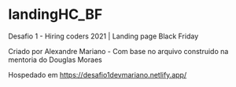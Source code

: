 # landingHC_BF
Desafio 1 - Hiring coders 2021 | Landing page Black Friday

Criado por Alexandre Mariano - Com base no arquivo construido na mentoria do Douglas Moraes

Hospedado em https://desafio1devmariano.netlify.app/

